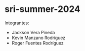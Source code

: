 # sri-summer-2024

Integrantes: 
- Jackson Vera Pineda
- Kevin Manzano Rodríguez
- Roger Fuentes Rodríguez